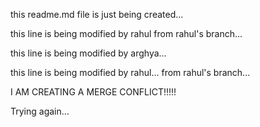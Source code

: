 this readme.md file is just being created...

this line is being modified by rahul from rahul's branch...

this line is being modified by arghya...

this line is being modified by rahul... from rahul's branch...

I AM CREATING A MERGE CONFLICT!!!!!

Trying again... 
